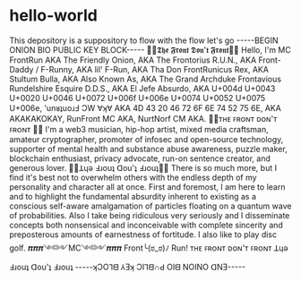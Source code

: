 # hello-world
This depository is a suppository to flow with the flow let's go
-----BEGIN ONION BIO PUBLIC KEY BLOCK-----
🧅🧅𝕿𝖍𝖊 𝕱𝖗𝖔𝖓𝖙 𝕯𝖔𝖓'𝖙 𝕱𝖗𝖔𝖓𝖙🧅🧅
Hello, I'm MC FrontRun AKA The Friendly Onion, AKA The Frontorius R.U.N., AKA Front-Daddy / F-Runny, AKA lil' F-Run, AKA Tha Don FrontRunicus Rex, AKA Stultum Bulla, AKA Also Known As, AKA The Grand Archduke Frontavious Rundelshire Esquire D.D.S., AKA El Jefe Absurdo, AKA U+004d U+0043 U+0020 U+0046 U+0072 U+006f U+006e U+0074 U+0052 U+0075 U+006e, 'unᴚʇuoɹℲ ϽW ∀ʞ∀ AKA 4D 43 20 46 72 6F 6E 74 52 75 6E, AKA AKAKAKOKAY, RunFront MC AKA, NurtNorf CM AKA.
🧅🧅ᴛʜᴇ ꜰʀᴏɴᴛ ᴅᴏɴ'ᴛ ꜰʀᴏɴᴛ 🧅🧅
I'm a web3 musician, hip-hop artist, mixed media craftsman, amateur cryptographer, promoter of infosec and open-source technology, supporter of mental health and substance abuse awareness, puzzle maker, blockchain enthusiast, privacy advocate, run-on sentence creator, and generous lover.
🧅🧅ꓕɥǝ ꓞɹouʇ ꓷou'ʇ ꓞɹouʇ🧅🧅
There is so much more, but I find it's best not to overwhelm others with the endless depth of my personality and character all at once. First and foremost, I am here to learn and to highlight the fundamental absurdity inherent to existing as a conscious self-aware amalgamation of particles floating on a quantum wave of probabilities. Also I take being ridiculous very seriously and I disseminate concepts both nonsensical and inconceivable with complete sincerity and preposterous amounts of earnestness of fortitude.
I also like to play disc golf.
𝝅𝝅𝝅༺༻MC༺༻𝝅𝝅𝝅
Front╰(ಠ_ಠ)ﾉ Run!
ᴛʜᴇ ꜰʀᴏɴᴛ ᴅᴏɴ'ᴛ ꜰʀᴏɴᴛ 
ꓕɥǝ ꓞɹouʇ ꓷou'ʇ ꓞɹouʇ
-----ʞϽOꞀᗺ ⅄Ǝʞ ϽIꞀᗺ∩Ԁ OIᗺ NOINO ᗡNƎ-----

